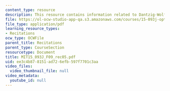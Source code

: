```yaml
---
content_type: resource
description: This resource contains information related to Dantzig-Wolfe decomposition.
file: https://ol-ocw-studio-app-qa.s3.amazonaws.com/courses/15-093j-optimization-methods-fall-2009/ee3c4b878151ad726efb597f7701c3aa_MIT15_093J_F09_rec05.pdf
file_type: application/pdf
learning_resource_types:
- Recitations
ocw_type: OCWFile
parent_title: Recitations
parent_type: CourseSection
resourcetype: Document
title: MIT15_093J_F09_rec05.pdf
uid: ee3c4b87-8151-ad72-6efb-597f7701c3aa
video_files:
  video_thumbnail_file: null
video_metadata:
  youtube_id: null
---
```

